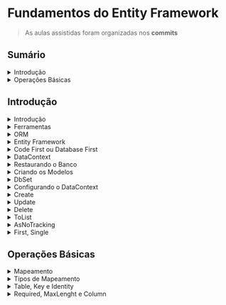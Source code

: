 <h1>Fundamentos do Entity Framework</h1>

> As aulas assistidas foram organizadas nos **commits**

<!--#region Sumário -->

<h2>Sumário</h2>

<!--#region Introdução -->

<details><summary>Introdução</summary>

<ul>
    <li><a href="#introducao">Introdução</a></li>
    <li><a href="#ferramentas">Ferramentas</a></li>
    <li><a href="#orm">ORM</a></li>
    <li><a href="#ef">Entity Framework</a></li>
    <li><a href="#code-database-first">Code First ou Database First</a></li>
    <li><a href="#datacontext">DataContext</a></li>
    <li><a href="#restaurando-banco">Restaurando o banco</a></li>
    <li><a href="#criando-modelos">Criando os Modelos</a></li>
    <li><a href="#dbset">DbSet</a></li>
    <li><a href="#config-datacontext">Configurando o DataContext</a></li>
    <li><a href="#create">Create</a></li>
    <li><a href="#update">Update</a></li>
    <li><a href="#delete">Delete</a></li>
    <li><a href="#tolist">ToList</a></li>
    <li><a href="#asnottracking">AsNoTracking</a></li>
    <li><a href="#first-single">First, Single</a></li>
</ul>

</details>

<!--#endregion -->

<!--#region Operações Básicas -->

<details><summary>Operações Básicas</summary>

<ul>
    <li><a href="#ob-mapeamento">Mapeamento</a></li>
    <li><a href="#ob-tipos">Tipos de Mapeamento</a></li>
    <li><a href="#ob-table-key-identity">Table, Key e Identity</a></li>
    <li><a href="#ob-required-maxlenght-column">Required, MaxLenght e Column</a></li>
</ul>

</details>

<!--#endregion -->

<!--#endregion -->

<!--#region Introdução -->

<h2>Introdução</h2>

<!--#region Introdução -->

<details id="introducao"><summary>Introdução</summary>

<br/>

<p>Objetivos:</p>
<ul>    
    <li>Introdução e imersão</li>
    <li>Relacionamentos</li>
    <li>CRUD</li>
    <li>Migrations</li>
    <li>Performance</li>
</ul>

</details>

<!--#endregion -->

<!--#region Ferramentas -->

<details id="ferramentas"><summary>Ferramentas</summary>

<br/>

<p>Requisitos:</p>
<ul>
    <li>Fundamentos C#</li>
    <li>OOP</li>
    <li>SQL Server</li>
    <li>Dapper</li>
</ul>

<p>Ferramentas:</p>
<ul>
    <li>Fundamentos C#, OOP, SQL Server, Dapper</li>
    <li>Windows, Mac ou Linux</li>
    <li>.NET 5 ou superior</li>
    <li>Azure Data Studio</li>
    <li>SQL Server</li>
    <li>Visual Studio Code</li>    
</ul>

</details>

<!--#endregion -->

<!--#region ORM -->

<details id="orm"><summary>ORM</summary>

<br/>

<p>Object/ Relational Mapping:</p>
<ul>    
    <li>Mapeamento Objeto/ Relacional</li>
    <li>Responsável por fazer o DE-PARA</li>
    <li>Parte essencial do Entity Framework</li>
    <li>Similar ao Dapper</li>
</ul>

</details>

<!--#endregion -->

<!--#region Entity Framework -->

<details id="ef"><summary>Entity Framework</summary>

<br/>

<p>Framework:</p>
<ul>    
    <li>Conjunto de bibliotecas</li>
    <li>Muito mais poderoso que o Dapper</li>
    <ul>
        <li>Maix compleso e mais <b>pesado</b></li>
    </ul>
    <li>Permite trabalhar com:</li>
    <ul>
        <li>CRUD</li>
        <li>Migrações</li>
    </ul>
</ul>

</details>

<!--#endregion -->

<!--#region Code First ou Database First -->

<details id="code-database-first"><summary>Code First ou Database First</summary>

<br/>

<p>Projetos Greenfield e Brownfield</p>

<br/>

<p>Abordagens:</p>

<p>1. Database First:</p>
<ul>
<li>O banco já está feito</li>
<li>Mapeamos o que existe para os novos objetos criados</li>
</ul>

<p>2. Code First:</p>
<ul>
<li>Também conhecido como <b>Model First</b></li>
<li>Começamos pelo código</li>
<li>Geramos o banco automaticamente via Migrations</li>
<li>Modelo amplamente usado</li>
</ul>

</details>

<!--#endregion -->

<!--#region DataContext -->

<details id="datacontext"><summary>DataContext</summary>

<br/>

<p>Contextos:</p>

<ul>
<li>Único objeto que o EF precisa</li>
<li>Define o <b>banco de dados</b> em memória</li>
<li>Composto por subconjuntos de dados chamados de <b>DbSet</b></li>
</ul>

</details>

<!--#endregion -->

<!--#region Restaurando o Banco -->

<details id="restaurando-banco"><summary>Restaurando o Banco</summary>

<br/>

<p>Preparando o ambiente:</p>

[Docker Desktop](https://www.docker.com/products/docker-desktop/)

[Docker - Instalação, Configuração e Primeiros Passos](https://balta.io/blog/docker-instalacao-configuracao-e-primeiros-passos)

[SQL Server Docker](https://balta.io/blog/sql-server-docker)

[Azure Data Studio](https://docs.microsoft.com/pt-br/sql/azure-data-studio/download-azure-data-studio?view=sql-server-ver16)

[Script SQL](./script.sql)

</details>

<!--#endregion -->

<!--#region Criando os Modelos -->

<details id="criando-modelos"><summary>Criando os Modelos</summary>

<br/>

```ps
dotnet --list-sdks
dotnet new globaljson --sdk-version 5.0.400

dotnet --version
5.0.408
```

```ps
dotnet new console -o Blog
```

</details>

<!--#endregion -->

<!--#region DbSet -->

<details id="dbset"><summary>DbSet</summary>

<br/>

<p>Instalar pacotes:</p>

```ps
dotnet add package Microsoft.EntityFrameworkCore --version 5.0.17
dotnet add package Microsoft.EntityFrameworkCore.SqlServer --version 5.0.17

dotnet restore
```

</details>

<!--#endregion -->

<!--#region Configurando o DataContext -->

<details id="config-datacontext"><summary>Configurando o DataContext</summary>

<br/>

</details>

<!--#endregion -->

<!--#region Create -->

<details id="create"><summary>Create</summary>

<br/>

```ps
dotnet run
```

```sql
SELECT [Id]
      ,[Name]
      ,[Slug]
  FROM [Blog].[dbo].[Tag]
```

</details>

<!--#endregion -->

<!--#region Update -->

<details id="update"><summary>Update</summary>

<br/>

```ps
dotnet run
```

```sql
SELECT [Id]
      ,[Name]
      ,[Slug]
  FROM [Blog].[dbo].[Tag]
```

</details>

<!--#endregion -->

<!--#region Delete -->

<details id="delete"><summary>Delete</summary>

<br/>

```ps
dotnet run
```

```sql
SELECT [Id]
      ,[Name]
      ,[Slug]
  FROM [Blog].[dbo].[Tag]
```

</details>

<!--#endregion -->

<!--#region ToList -->

<details id="tolist"><summary>ToList</summary>

<br/>

```ps
dotnet run
```

```sql
SELECT [Id]
      ,[Name]
      ,[Slug]
  FROM [Blog].[dbo].[Tag]
```

</details>

<!--#endregion -->

<!--#region AsNoTracking -->

<details id="asnotracking"><summary>AsNoTracking</summary>

<br/>

Muito usado em cenários somente leitura.

Utilizar em leituras.
Não recomendável para atualizações e exclusões. Geralmente os erros ocorrem em tempo de execução (cliente).

```ps
dotnet run
```

```sql
SELECT [Id]
      ,[Name]
      ,[Slug]
  FROM [Blog].[dbo].[Tag]
```

</details>

<!--#endregion -->

<!--#region First, Single -->

<details id="first-single"><summary>First, Single</summary>

<br/>

First: Traz o primeiro item da lista
Single: Traz o primeiro item da lista, mas se houver mais de um item exibe exceção

```ps
dotnet run
```

</details>

<!--#endregion -->

<!--#endregion -->

<!--#region Operações Básicas -->

<h2>Operações Básicas</h2>

<!--#region Mapeamento -->

<details id="ob-mapeamento"><summary>Mapeamento</summary>

<br/>

<p><b>O que é?</b></p>
<ul>    
    <li>De/Para</li>
    <li>Diz qual classe no C# se refere a qual tabela no banco de dados</li>
    <li>Diz quais propriedades da classe se referem a quais colunas da tabela relacionada</li>
    <li>Informa os tipos de dados</li>
    <li>Permite gerar o banco automaticamente</li>
</ul>

</details>

<!--#endregion -->

<!--#region Tipos de Mapeamento -->

<details id="ob-tipos"><summary>Tipos de Mapeamento</summary>

<br/>

<p><b>Tipos:</b></p>
<ul>    
    <li>
        Fluent Mapping
        <ul>
            <li>Mapeamento fluente</li>
            <li>Feito em uma classe externa</li>
            <li>Não "polui" a classe principal</li>
            <li>Não cria dependências na classe/ projeto principal</li>
        </ul>
    </li>
    <li>
        Data Annotations
        <ul>
            <li>Feitos diretamente nas classes</li>
            <li>Mais simples e diretos</li>
            <li>Dependem do System.ComponentModel.DataAnnotations ¹</li>
        </ul>
    </li>
</ul>

¹ Alguns dependem do Microsoft.EntityFrameworkCore também. Quando compartilhado com outros projetos, as dependências não são recomendadas. Utilizado para projetos menores.

</details>

<!--#endregion -->

<!--#region Table, Key e Identity -->

<details id="ob-table-key-identity"><summary>Table, Key e Identity</summary>

<br/>

</details>

<!--#endregion -->

<!--#region Required, MaxLenght e Column -->

<details id="ob-required-maxlenght-column"><summary>Required, MaxLenght e Column</summary>

<br/>

</details>

<!--#endregion -->

<!--#endregion -->
